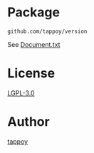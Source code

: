 # Package
`github.com/tappoy/version`

See [Document.txt](Document.txt)

# License
[LGPL-3.0](LICENSE)

# Author
[tappoy](https://github.com/tappoy)
